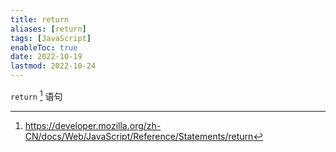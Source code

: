 ```yaml
---
title: return
aliases: [return]
tags: [JavaScript]
enableToc: true
date: 2022-10-19
lastmod: 2022-10-24
---
```


`return` [^1] 语句

[^1]: <https://developer.mozilla.org/zh-CN/docs/Web/JavaScript/Reference/Statements/return>
